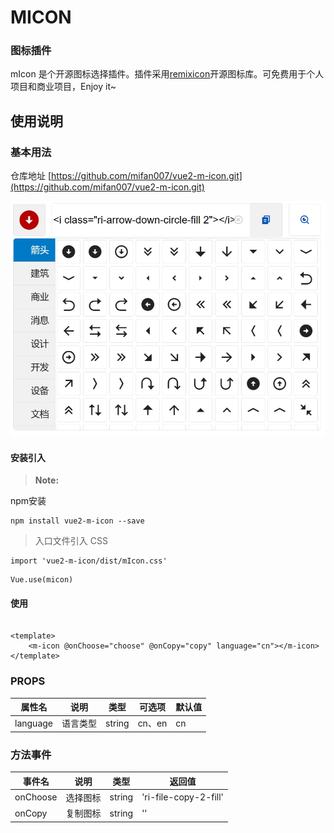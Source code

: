 # MICON
### 图标插件

mIcon 是个开源图标选择插件。插件采用[remixicon](https://remixicon.com)开源图标库。可免费用于个人项目和商业项目，Enjoy it~


## 使用说明

### 基本用法

仓库地址
[https://github.com/mifan007/vue2-m-icon.git](https://github.com/mifan007/vue2-m-icon.git)


![图破了，Sakyamuni](./demo.jpg)


#### 安装引入

> **Note:** 

npm安装
```
npm install vue2-m-icon --save
```
> 入口文件引入 CSS
```
import 'vue2-m-icon/dist/mIcon.css'
```
```
Vue.use(micon)
```

#### 使用

```vue

<template>
    <m-icon @onChoose="choose" @onCopy="copy" language="cn"></m-icon>
</template>
```
### PROPS

属性名|说明|类型|可选项|默认值
-|-|-|-|-
language|语言类型|string|cn、en|cn

### 方法事件

事件名|说明|类型|返回值
-|-|-|-
onChoose|选择图标|string|'ri-file-copy-2-fill'
onCopy|复制图标|string|'<i class="ri-arrow-down-circle-fill 2"></i>'

